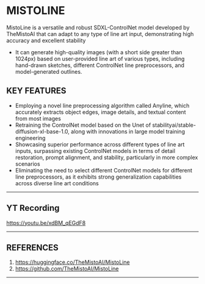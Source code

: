 # MISTOLINE

MistoLine is a versatile and robust SDXL-ControlNet model developed by TheMistoAI that can adapt to any type of line art input, demonstrating high accuracy and excellent stability

- It can generate high-quality images (with a short side greater than 1024px) based on user-provided line art of various types, including hand-drawn sketches, different ControlNet line preprocessors, and model-generated outlines.

## KEY FEATURES

- Employing a novel line preprocessing algorithm called Anyline, which accurately extracts object edges, image details, and textual content from most images
- Retraining the ControlNet model based on the Unet of stabilityai/stable-diffusion-xl-base-1.0, along with innovations in large model training engineering
- Showcasing superior performance across different types of line art inputs, surpassing existing ControlNet models in terms of detail restoration, prompt alignment, and stability, particularly in more complex scenarios
- Eliminating the need to select different ControlNet models for different line preprocessors, as it exhibits strong generalization capabilities across diverse line art conditions


---

## YT Recording

<https://youtu.be/xdBM_qEGdF8>

---

## REFERENCES

1. <https://huggingface.co/TheMistoAI/MistoLine>
2. <https://github.com/TheMistoAI/MistoLine>

---